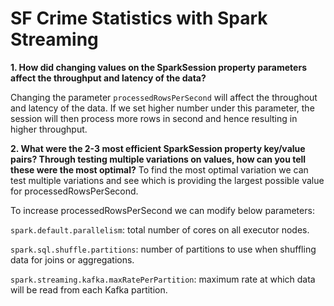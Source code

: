 # SF Crime Statistics with Spark Streaming

**1. How did changing values on the SparkSession property parameters affect the throughput and latency of the data?**

Changing the parameter `processedRowsPerSecond` will affect the throughout and latency of the data. If we set higher number under this parameter, the session will then process more rows in second and hence resulting in higher throughput.


**2. What were the 2-3 most efficient SparkSession property key/value pairs? Through testing multiple variations on values, how can you tell these were the most optimal?**
To find the most optimal variation we can test multiple variations and see which is providing the largest possible value for processedRowsPerSecond.

To increase processedRowsPerSecond we can modify below parameters:

`spark.default.parallelism`: total number of cores on all executor nodes.

`spark.sql.shuffle.partitions`: number of partitions to use when shuffling data for joins or aggregations.

`spark.streaming.kafka.maxRatePerPartition`: maximum rate at which data will be read from each Kafka partition.
